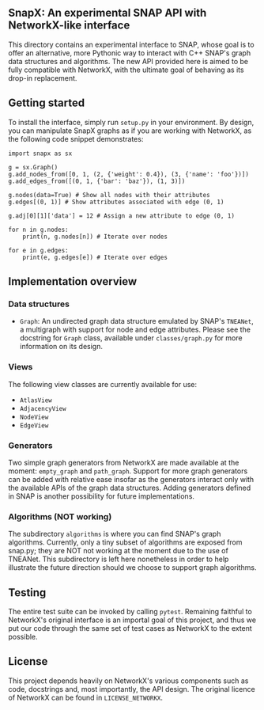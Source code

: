 ## SnapX: An experimental SNAP API with NetworkX-like interface
This directory contains an experimental interface to SNAP, whose goal is to offer an alternative, more Pythonic way to interact with C++ SNAP's graph data structures and algorithms. The new API provided here is aimed to be fully compatible with NetworkX, with the ultimate goal of behaving as its drop-in replacement. 

## Getting started
To install the interface, simply run `setup.py` in your environment. By design, you can manipulate SnapX graphs as if you are working with NetworkX, as the following code snippet demonstrates:
```python3
import snapx as sx

g = sx.Graph() 
g.add_nodes_from([0, 1, (2, {'weight': 0.4}), (3, {'name': 'foo'})]) 
g.add_edges_from([(0, 1, {'bar': 'baz'}), (1, 3)]) 

g.nodes(data=True) # Show all nodes with their attributes
g.edges[(0, 1)] # Show attributes associated with edge (0, 1)

g.adj[0][1]['data'] = 12 # Assign a new attribute to edge (0, 1)

for n in g.nodes:
    print(n, g.nodes[n]) # Iterate over nodes

for e in g.edges:
    print(e, g.edges[e]) # Iterate over edges
```

## Implementation overview

### Data structures
- `Graph`: An undirected graph data structure emulated by SNAP's `TNEANet`, a multigraph with support for node and edge attributes. Please see the docstring for `Graph` class, available under `classes/graph.py` for more information on its design. 

### Views
The following view classes are currently available for use:
- `AtlasView`
- `AdjacencyView`
- `NodeView`
- `EdgeView`

### Generators
Two simple graph generators from NetworkX are made available at the moment: `empty_graph` and `path_graph`. Support for more graph generators can be added with relative ease insofar as the generators interact only with the available APIs of the graph data structures. Adding generators defined in SNAP is another possibility for future implementations.

### Algorithms (NOT working)
The subdirectory `algorithms` is where you can find SNAP's graph algorithms. Currently, only a tiny subset of algorithms are exposed from snap.py; they are NOT not working at the moment due to the use of TNEANet. This subdirectory is left here nonetheless in order to help illustrate the future direction should we choose to support graph algorithms. 

## Testing
The entire test suite can be invoked by calling `pytest`. Remaining faithful to NetworkX's original interface is an importal goal of this project, and thus we put our code through the same set of test cases as NetworkX to the extent possible.

## License
This project depends heavily on NetworkX's various components such as code, docstrings and, most importantly, the API design. The original licence of NetworkX can be found in `LICENSE_NETWORKX`.
